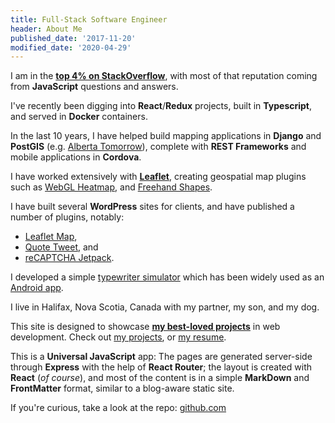 ```yaml
---
title: Full-Stack Software Engineer
header: About Me
published_date: '2017-11-20'
modified_date: '2020-04-29'
---
```


I am in the **[top 4% on StackOverflow](https://stackoverflow.com/users/488784/bozdoz)**, with most of that reputation coming from **JavaScript** questions and answers.

I've recently been digging into **React**/**Redux** projects, built in **Typescript**, and served in **Docker** containers.

In the last 10 years, I have helped build mapping applications in **Django** and **PostGIS** (e.g. [Alberta Tomorrow](/projects/alberta-tomorrow)), complete with **REST Frameworks** and mobile applications in **Cordova**.

I have worked extensively with **[Leaflet](http://leafletjs.com/)**, creating geospatial map plugins such as [<i class="fa fa-github"></i> WebGL Heatmap](https://github.com/ursudio/leaflet-webgl-heatmap), and [<i class="fa fa-github"></i> Freehand Shapes](https://github.com/bozdoz/leaflet-freehandshapes).

I have built several **WordPress** sites for clients, and have published a number of plugins, notably:

- [<i class="fa fa-wordpress"></i> Leaflet Map](https://wordpress.org/plugins/leaflet-map/),
- [<i class="fa fa-wordpress"></i> Quote Tweet](https://wordpress.org/plugins/quote-tweet/), and
- [<i class="fa fa-wordpress"></i> reCAPTCHA Jetpack](https://wordpress.org/plugins/recaptcha-jetpack/).

I developed a simple [typewriter simulator](/projects/typewrite-something) which has been widely used as an [Android app](https://play.google.com/store/apps/details?id=com.phonegap.typewritesomething).

I live in Halifax, Nova Scotia, Canada with my partner, my son, and my dog.

This site is designed to showcase **[my best-loved projects](/projects)** in web development. Check out [my projects](/projects), or [my resume](/resume).

This is a **Universal JavaScript** app: The pages are generated server-side through **Express** with the help of **React Router**; the layout is created with **React** (_of course_), and most of the content is in a simple **MarkDown** and **FrontMatter** format, similar to a blog-aware static site.

If you're curious, take a look at the repo: [<i class="fa fa-github"></i> github.com](https://github.com/bozdoz/bozdoz.com)
